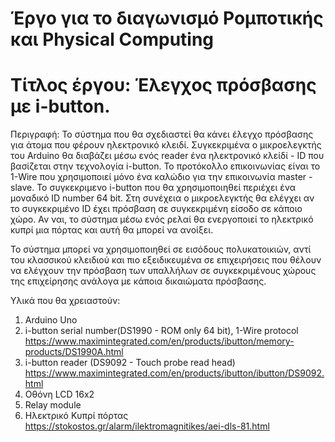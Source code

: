 # Έργο για το διαγωνισμό Ρομποτικής και Physical Computing

# Τίτλος έργου: Έλεγχος πρόσβασης με i-button.

Περιγραφή:
Το σύστημα που θα σχεδιαστεί θα κάνει έλεγχο πρόσβασης για άτομα που φέρουν ηλεκτρονικό κλειδί.
Συγκεκριμένα ο μικροελεγκτής του Arduino θα διαβάζει μέσω ενός reader ένα ηλεκτρονικό κλείδί - ID που βασίζεται στην τεχνολογία i-button.
Το προτόκολλο επικοινωνίας είναι το 1-Wire που χρησιμοποιεί μόνο ένα καλώδιο για την επικοινωνία master -slave.
Το συγκεκριμενο i-button που θα χρησιμοποιηθεί περιέχει ένα μοναδικό ID number 64 bit.
Στη συνέχεια ο μικροελεγκτής θα ελέγχει αν το συγκεκριμένο ID έχει πρόσβαση σε συγκεκριμένη είσοδο σε κάποιο χώρο.
Αν ναι, το σύστημα μέσω ενός ρελαί θα ενεργοποιεί το ηλεκτρικό κυπρί μια πόρτας και αυτή θα μπορεί να ανοίξει.

Το σύστημα μπορεί να χρησιμοποιηθεί σε εισόδους πολυκατοικιών, αντί του κλασσικού κλειδιού και πιο εξειδικευμένα σε επιχειρήσεις που θέλουν να ελέγχουν την πρόσβαση των υπαλλήλων σε συγκεκριμένους χώρους της επιχείρησης ανάλογα με κάποια δικαιώματα πρόσβασης.

Υλικά που θα χρειαστούν:
1. Arduino Uno
2. i-button serial number(DS1990 - ROM only 64 bit), 1-Wire protocol
https://www.maximintegrated.com/en/products/ibutton/memory-products/DS1990A.html
3. i-button reader (DS9092 - Touch probe read head)
https://www.maximintegrated.com/en/products/ibutton/ibutton/DS9092.html
4. Οθόνη LCD 16x2
5. Relay module
6. Ηλεκτρικό Κυπρί πόρτας
https://stokostos.gr/alarm/ilektromagnitikes/aei-dls-81.html




